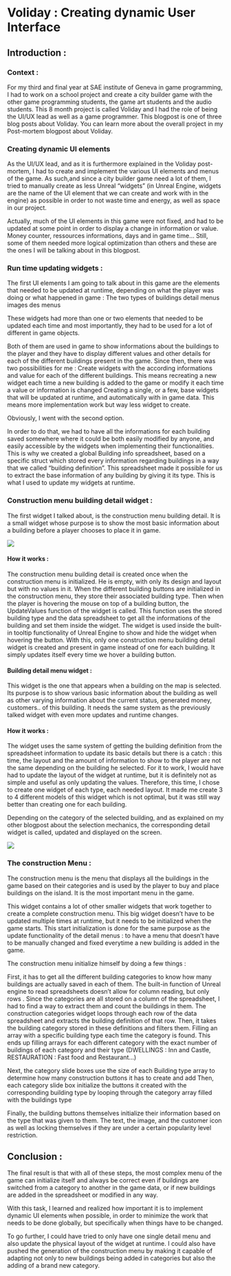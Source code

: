 
# Voliday : Creating dynamic User Interface

## Introduction :

### Context :
For my third and final year at SAE institute of Geneva in game programming, I had to work on a school project and create a city builder game with the other game programming students, the game art students and the audio students. This 8 month project is called Voliday and I had the role of being the UI/UX lead as well as a game programmer.
This blogpost is one of three blog posts about Voliday. You can learn more about the overall project in my Post-mortem blogpost about Voliday.

### Creating dynamic UI elements
As the UI/UX lead, and as it is furthermore explained in the Voliday post-mortem, I had to create and implement the various UI elements and menus of the game. As such,and since a city builder game need a lot of them, I tried to manually create as less Unreal “widgets” (in Unreal Engine, widgets are the name of the UI element that we can create and work with in the engine) as possible in order to not waste time and energy, as well as space in our project. 

Actually, much of the UI elements in this game were not fixed, and had to be updated at some point in order to display a change in information or value. Money counter, ressources informations, days and in game time… Still, some of them needed more logical optimization than others and these are the ones I will be talking about in this blogpost.

### Run time updating widgets :
The first UI elements I am going to talk about in this game are the elements that needed to be updated at runtime, depending on what the player was doing or what happened in game : The two types of buildings detail menus
images des menus 

These widgets had more than one or two elements that needed to be updated each time and most importantly, they had to be used for a lot of different in game objects.

Both of them are used in game to show informations about the buildings to the player and they have to display different values and other details for each of the different buildings present in the game. Since then, there was two possibilities for me :
Create widgets with the according informations and value for each of the different buildings. This means recreating a new widget each time a new building is added to the game or modify it each time a value or information is changed
Creating a single, or a few, base widgets that will be updated at runtime, and automatically with in game data. This means more implementation work but way less widget to create.

Obviously, I went with the second option.

In order to do that, we had to have all the informations for each building saved somewhere where it could be both easily modified by anyone, and easily accessible by the widgets when implementing their functionalities. This is why we created a global Building info spreadsheet, based on a specific struct which stored every information regarding buildings in a way that we called “building definition”. This spreadsheet made it possible for us to extract the base information of any building by giving it its type. This is what I used to update my widgets at runtime.

### Construction menu building detail widget :
The first widget I talked about, is the construction menu building detail. It is a small widget whose purpose is to show the most basic information about a building before a player chooses to place it in game. 

![](https://marvinschrd.github.io/VolidayPostMortem/images/DetailMenuBeforeAfter.png)

#### How it works :
The construction menu building detail is created once when the construction menu is initialized. He is empty, with only its design and layout but with no values in it. When the different building buttons are initialized in the construction menu, they store their associated building type. Then when the player is hovering the mouse on top of a building button, the UpdateValues function of the widget is called. This function uses the stored building type and the data spreadsheet to get all the informations of the building and set them inside the widget. The widget is used inside the built-in tooltip functionality of Unreal Engine to show and hide the widget when hovering the button. With this, only one construction menu building detail widget is created and present in game instead of one for each building. It simply updates itself every time we hover a building button.


#### Building detail menu widget :
This widget is the one that appears when a building on the map is selected. Its purpose is to show various basic information about the building as well as other varying information about the current status, generated money, customers.. of this building. It needs the same system as the previously talked widget with even more updates and runtime changes.

#### How it works :
The widget uses the same system of getting the building definition from the spreadsheet information to update its basic details but there is a catch : this time, the layout and the amount of information to show to the player are not the same depending on the building he selected. For it to work, I would have had to update the layout of the widget at runtime, but it is definitely not as simple and useful as only updating the values. Therefore, this time, I chose to create one widget of each type, each needed layout. It made me create 3 to 4 different models of this widget which is not optimal, but it was still way better than creating one for each building. 

Depending on the category of the selected building, and as explained on my other blogpost about the selection mechanics, the corresponding detail widget is called, updated and displayed on the screen.

![](https://marvinschrd.github.io/VolidayPostMortem/images/DwellingsDetailMenuBeforeAfter.png)


### The construction Menu :
The construction menu is the menu that displays all the buildings in the game based on their categories and is used by the player to buy and place buildings on the island. It is the most important menu in the game.

This widget contains a lot of other smaller widgets that work together to create a complete construction menu. This big widget doesn’t have to be updated multiple times at runtime, but it needs to be initialized when the game starts. This start initialization is done for the same purpose as the update functionality of the detail menus : to have a menu that doesn’t have to be manually changed and fixed everytime a new building is added in the game.

The construction menu initialize himself by doing a few things :

First, it has to get all the different building categories to know how many buildings are actually saved in each of them. The built-in function of Unreal engine to read spreadsheets doesn’t allow for column reading, but only rows . Since the categories are all stored on a column of the spreadsheet, I had to find a way to extract them and count the buildings in them. The construction categories widget loops through each row of the data spreadsheet and extracts the building definition of that row. Then, it takes the building category stored in these definitions and filters them. Filling an array with a specific building type each time the category is found. This ends up filling arrays for each different category  with the exact number of buildings of each category and their type (DWELLINGS : Inn and Castle, RESTAURATION : Fast food and Restaurant…)

Next, the category slide boxes use the size of each Building type array to determine how many construction buttons it has to create and add
Then, each category slide box initialize the buttons it created with the corresponding building type by looping through the category array filled with the buildings type

Finally, the building buttons themselves initialize their information based on the type that was given to them. The text, the image, and the customer icon as well as locking themselves if they are under a certain popularity level restriction.

## Conclusion :
The final result is that with all of these steps, the most complex menu of the game can initialize itself and always be correct even if buildings are switched from a category to another in the game data, or if new buildings are added in the spreadsheet or modified in any way.



With this task, I learned and realized how important it is to implement dynamic UI elements when possible, in order to minimize the work that needs to be done globally, but specifically when things have to be changed. 

To go further, I could have tried to only have one single detail menu and also update the physical layout of the widget at runtime. I could also have pushed the generation of the construction menu by making it capable of adapting not only to new buildings being added in categories but also the adding of a brand new category.



